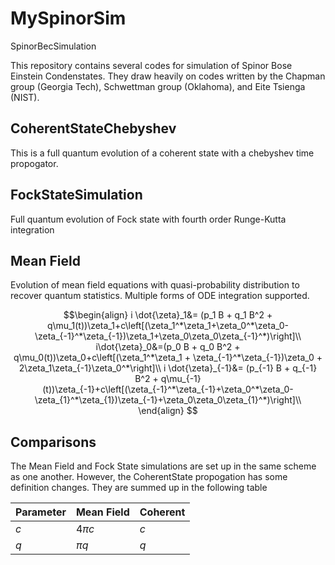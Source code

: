 # MySpinorSim
SpinorBecSimulation

This repository contains several codes for simulation of Spinor Bose Einstein Condenstates.  They draw heavily on codes written by the Chapman group (Georgia Tech), Schwettman group (Oklahoma), and Eite Tsienga (NIST).

## CoherentStateChebyshev
This is a full quantum evolution of a coherent state with a chebyshev time propogator.

## FockStateSimulation
Full quantum evolution of Fock state with fourth order Runge-Kutta integration

## Mean Field
Evolution of mean field equations with quasi-probability distribution to recover quantum statistics.  Multiple forms of ODE integration supported.

$$\begin{align}
    i \dot{\zeta}_1&= (p_1 B + q_1 B^2 + q\mu_1(t))\zeta_1+c\left[(\zeta_1^*\zeta_1+\zeta_0^*\zeta_0-\zeta_{-1}^*\zeta_{-1})\zeta_1+\zeta_0\zeta_0\zeta_{-1}^*)\right]\\
    i\dot{\zeta}_0&=(p_0 B + q_0 B^2 + q\mu_0(t))\zeta_0+c\left[(\zeta_1^*\zeta_1 + \zeta_{-1}^*\zeta_{-1})\zeta_0 + 2\zeta_1\zeta_{-1}\zeta_0^*\right]\\
    i \dot{\zeta}_{-1}&= (p_{-1} B + q_{-1} B^2 + q\mu_{-1}(t))\zeta_{-1}+c\left[(\zeta_{-1}^*\zeta_{-1}+\zeta_0^*\zeta_0-\zeta_{1}^*\zeta_{1})\zeta_{-1}+\zeta_0\zeta_0\zeta_{1}^*)\right]\\
\end{align}
$$

## Comparisons
The Mean Field and Fock State simulations are set up in the same scheme as one another.  However, the CoherentState propogation has some definition changes.  They are summed up in the following table

Parameter | Mean Field | Coherent
---|---|---
$c$ | $4 \pi c$ |  $c$
$q$ | $\pi q$ | $q$